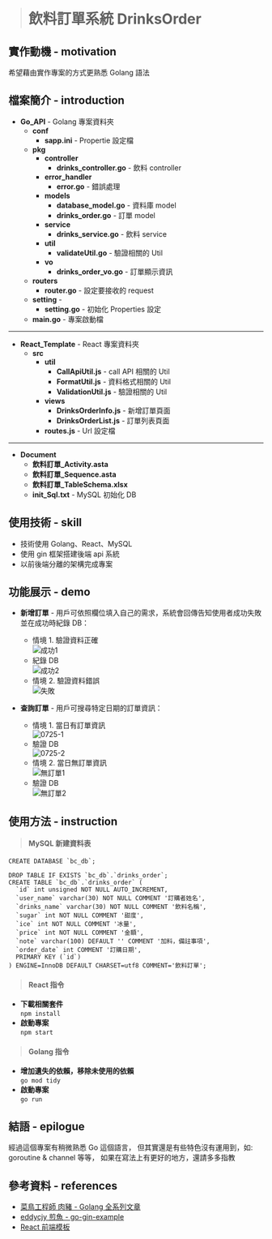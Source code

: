 > # 飲料訂單系統 DrinksOrder

## 實作動機 - motivation
希望藉由實作專案的方式更熟悉 Golang 語法

## 檔案簡介 - introduction
* **Go_API** - Golang 專案資料夾
	* **conf**
		* **sapp.ini** - Propertie 設定檔
	* **pkg**
		* **controller**
			* **drinks_controller.go** - 飲料 controller
		* **error_handler**
			* **error.go** - 錯誤處理
		* **models**
			* **database_model.go** - 資料庫 model
			* **drinks_order.go** - 訂單 model
		* **service**
			* **drinks_service.go** - 飲料 service
		* **util**
			* **validateUtil.go** - 驗證相關的 Util
		* **vo**
			* **drinks_order_vo.go** - 訂單顯示資訊
	* **routers**
		* **router.go** - 設定要接收的 request
	* **setting** - 
		* **setting.go** - 初始化 Properties 設定
	* **main.go** - 專案啟動檔
---
* **React_Template** - React 專案資料夾
	* **src**
		* **util**
			* **CallApiUtil.js** - call API 相關的 Util
			* **FormatUtil.js** - 資料格式相關的 Util
			* **ValidationUtil.js** - 驗證相關的 Util
		* **views**
			* **DrinksOrderInfo.js** - 新增訂單頁面
			* **DrinksOrderList.js** - 訂單列表頁面
		* **routes.js** - Url 設定檔
---
* **Document**
	* **飲料訂單_Activity.asta**
	* **飲料訂單_Sequence.asta**
	* **飲料訂單_TableSchema.xlsx**
	* **init_Sql.txt** - MySQL 初始化 DB

## 使用技術 - skill
* 技術使用 Golang、React、MySQL
* 使用 gin 框架搭建後端 api 系統
* 以前後端分離的架構完成專案

## 功能展示 - demo
* **新增訂單** - 用戶可依照欄位填入自己的需求，系統會回傳告知使用者成功失敗並在成功時紀錄 DB： 
  * 情境 1. 驗證資料正確 <br/>
![成功1](https://user-images.githubusercontent.com/47651623/180745088-107aca99-d03c-4885-94a9-00fba0ebffd5.jpg)
  * 紀錄 DB <br/>
![成功2](https://user-images.githubusercontent.com/47651623/180745233-18187884-0065-4ed6-9ec6-3e2ccdf2221a.jpg)
  * 情境 2. 驗證資料錯誤 <br/>
![失敗](https://user-images.githubusercontent.com/47651623/180745265-979ebc83-9fdf-4569-9066-fc8fb1c9118f.jpg)

* **查詢訂單** - 用戶可搜尋特定日期的訂單資訊： 
  * 情境 1. 當日有訂單資訊 <br/>
![0725-1](https://user-images.githubusercontent.com/47651623/180748446-21697e4e-0cc5-4e80-8ebb-1623c07cc1df.jpg)
  * 驗證 DB <br/>
![0725-2](https://user-images.githubusercontent.com/47651623/180748474-24d475b2-0f42-4fef-aad4-73799f693838.jpg)
  * 情境 2. 當日無訂單資訊 <br/>
![無訂單1](https://user-images.githubusercontent.com/47651623/180748496-4d02f667-fca5-49fe-a54b-c5ae4683f374.jpg)
  * 驗證 DB <br/>
![無訂單2](https://user-images.githubusercontent.com/47651623/180748509-80812b08-98de-4936-bdd2-81875dd7d6a4.jpg)

## 使用方法 - instruction
> #### MySQL 新建資料表

    CREATE DATABASE `bc_db`;
    
    DROP TABLE IF EXISTS `bc_db`.`drinks_order`;
    CREATE TABLE `bc_db`.`drinks_order` (
      `id` int unsigned NOT NULL AUTO_INCREMENT,
      `user_name` varchar(30) NOT NULL COMMENT '訂購者姓名',
      `drinks_name` varchar(30) NOT NULL COMMENT '飲料名稱',
      `sugar` int NOT NULL COMMENT '甜度',
      `ice` int NOT NULL COMMENT '冰量',
      `price` int NOT NULL COMMENT '金額',
      `note` varchar(100) DEFAULT '' COMMENT '加料，備註事項',
      `order_date` int COMMENT '訂購日期',
      PRIMARY KEY (`id`)
    ) ENGINE=InnoDB DEFAULT CHARSET=utf8 COMMENT='飲料訂單';
    
> #### React 指令
* **下載相關套件** <br/>
`npm install`
* **啟動專案** <br/>
`npm start`

> #### Golang 指令
* **增加遺失的依賴，移除未使用的依賴** <br/>
`go mod tidy`
* **啟動專案** <br/>
`go run`

## 結語 - epilogue
經過這個專案有稍微熟悉 Go 這個語言，
但其實還是有些特色沒有運用到，如: goroutine & channel 等等，
如果在寫法上有更好的地方，還請多多指教

## 參考資料 - references
* [菜鳥工程師 肉豬 - Golang 全系列文章](https://matthung0807.blogspot.com/p/blog-page.html "link")
* [eddycjy 煎魚 - go-gin-example](https://github.com/eddycjy/go-gin-example "link")
* [React 前端模板](https://www.creative-tim.com/product/light-bootstrap-dashboard-react# "link")
